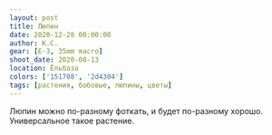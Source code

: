 ```yaml
---
layout: post
title: Люпин
date: 2020-12-28 00:00:00
author: К.С.
gear: [E-3, 35mm macro]
shoot_date: 2020-08-13
location: Ёльбаза
colors: ['151708', '2d4304']
tags: [растения, бобовые, люпины, цветы]
---
```

Люпин можно по-разному фоткать, и будет по-разному хорошо. Универсальное такое растение.
